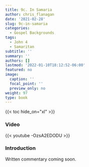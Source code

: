 ```yaml
---
title: 9c. In Samaria
author: chris_flanagan
date: '2021-02-28'
slug: 9c-in-samaria
categories:
  - Gospel Backgrounds
tags:
  - John 4
  - Samaritan
subtitle: ''
summary: ''
authors: []
lastmod: '2022-01-10T18:12:52-06:00'
featured: no
image:
  caption: ''
  focal_point: ''
  preview_only: no
weight: 97
type: book
---
```


{{< toc hide_on="xl" >}}

### Video

{{< youtube -OzsA2EDODU >}}



### Introduction 

Written commentary coming soon.
